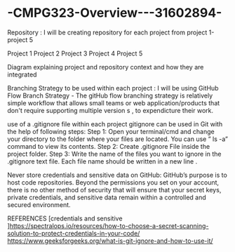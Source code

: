 # -CMPG323-Overview---31602894-

Repository :
I will be creating  repository for each project from project 1-project 5

Project 1
Project 2
Project 3
Project 4
Project 5

Diagram explaining project and repository context and how they are integrated

Branching Strategy to be used within each project :
I will be using GitHub Flow Branch Strategy - The gitHub flow branching strategy is relatively simple workflow that allows small teams or  web application/products that don't require supporting multiple version s , to expendicture their work.

 use of a .gitignore file within each project
 gitignore can be used in Git with the help of following steps:
 Step 1: Open your terminal/cmd and change your directory to the folder where your files are located. You can use ” ls -a” command to view its contents.
 Step 2: Create .gitignore File inside the project folder.
 Step 3: Write the name of the files you want to ignore in the .gitignore text file. Each file name should be written in a new line .
 
 Never store credentials and sensitive data on GitHub:
GitHub’s purpose is to host code repositories. Beyond the permissions you set on your account, there is no other method of security that will ensure that your secret keys, private credentials, and sensitive data remain within a controlled and secured environment.
 
REFERENCES
[credentials and sensitive ]https://spectralops.io/resources/how-to-choose-a-secret-scanning-solution-to-protect-credentials-in-your-code/
https://www.geeksforgeeks.org/what-is-git-ignore-and-how-to-use-it/
